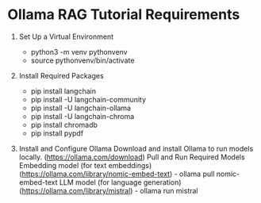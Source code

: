 # Ollama RAG Tutorial Requirements

1. Set Up a Virtual Environment
	- python3 -m venv pythonvenv
	- source pythonvenv/bin/activate
2. Install Required Packages
	- pip install langchain
	- pip install -U langchain-community
	- pip install -U langchain-ollama
	- pip install -U langchain-chroma
	- pip install chromadb
	- pip install pypdf

3. Install and Configure Ollama
	Download and install Ollama to run models locally. (https://ollama.com/download)
	Pull and Run Required Models
		Embedding model (for text embeddings) (https://ollama.com/library/nomic-embed-text)
			- ollama pull nomic-embed-text
   		LLM model (for language generation) (https://ollama.com/library/mistral)
			- ollama run mistral
